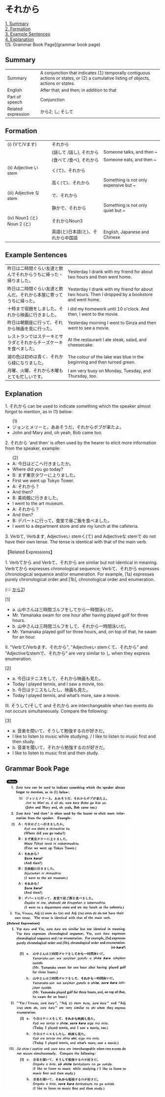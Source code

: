 # それから

[1. Summary](#summary)<br>
[2. Formation](#formation)<br>
[3. Example Sentences](#example-sentences)<br>
[4. Explanation](#explanation)<br>
![5. Grammar Book Page](grammar book page)<br>


## Summary

<table><tr>   <td>Summary</td>   <td>A conjunction that indicates (1) temporally contiguous actions or states, or (2) a cumulative listing of objects, actions or states.</td></tr><tr>   <td>English</td>   <td>After that; and then; in addition to that</td></tr><tr>   <td>Part of speech</td>   <td>Conjunction</td></tr><tr>   <td>Related expression</td>   <td>から2; し; そして</td></tr></table>

## Formation

<table class="table"> <tbody><tr class="tr head"> <td class="td"><span class="numbers">(i)</span> <span> <span class="bold">{Vて/Vます}</span></span></td> <td class="td"><span class="concept">それから</span> </td> <td class="td"><span>&nbsp;</span></td> </tr> <tr class="tr"> <td class="td"><span>&nbsp;</span></td> <td class="td"><span>{話して /話し}, <span class="concept">それから</span></span></td> <td class="td"><span>Someone    talks, and then ~</span></td> </tr> <tr class="tr"> <td class="td"><span>&nbsp;</span></td> <td class="td"><span>{食べて /食べ}, <span class="concept">それから</span></span></td> <td class="td"><span>Someone    eats, and then ~</span></td> </tr> <tr class="tr head"> <td class="td"><span class="numbers">(ii)</span> <span> <span class="bold">Adjective い stem</span></span></td> <td class="td"><span class="concept">く</span><span>(<span class="concept">て</span>)、<span class="concept">それから</span></span></td> <td class="td"><span>&nbsp;</span></td> </tr> <tr class="tr"> <td class="td"><span>&nbsp;</span></td> <td class="td"><span>高<span class="concept">く</span></span><span>(<span class="concept">て</span>)、<span class="concept">それから</span></span></td> <td class="td"><span>Something    is not only expensive but ~</span></td> </tr> <tr class="tr head"> <td class="td"><span class="numbers">(iii)</span> <span> <span class="bold">Adjective な stem</span></span></td> <td class="td"><span class="concept">で、それから</span> </td> <td class="td"><span>&nbsp;</span></td> </tr> <tr class="tr"> <td class="td"><span>&nbsp;</span></td> <td class="td"><span>静か<span class="concept">で、それから</span></span> </td> <td class="td"><span>Something    is not only quiet but ~</span></td> </tr> <tr class="tr head"> <td class="td"><span class="numbers">(iv)</span> <span> <span class="bold">Noun<span class="subscript">1</span> (と) Noun 2 (と)</span> </span></td> <td class="td"><span class="concept">それから</span><span>Noun<span class="subscript">3</span></span></td> <td class="td"><span>&nbsp;</span></td> </tr> <tr class="tr"> <td class="td"><span>&nbsp;</span></td> <td class="td"><span>英語</span><span>(と)日本語(と)、<span class="concept">それから</span>中国語</span></td> <td class="td"><span>English,    Japanese and Chinese</span></td> </tr></tbody></table>

## Example Sentences

<table><tr>   <td>昨日は二時間ぐらい友達と飲んでそれからうちに帰った・帰りました。</td>   <td>Yesterday I drank with my friend for about two hours and then went home.</td></tr><tr>   <td>昨日は二時間ぐらい友達と飲んだ。それから本屋に寄ってうちに帰った。</td>   <td>Yesterday I drank with my friend for about two hours. Then I dropped by a bookstore and went home.</td></tr><tr>   <td>十時まで宿題をしました。それから映画に行きました。</td>   <td>I did my homework until 10 o'clock. And then, I went to the movie.</td></tr><tr>   <td>昨日は朝銀座に行って、それから映画を見に行った。</td>   <td>Yesterday morning I went to Ginza and then went to see a movie.</td></tr><tr>   <td>レストランではステーキとサラダとそれからチーズケーキを食べました。</td>   <td>At the restaurant I ate steak, salad, and cheesecake.</td></tr><tr>   <td>湖の色は初めは青く、それから緑になりました。</td>   <td>The colour of the lake was blue in the beginning and then turned green.</td></tr><tr>   <td>月曜、火曜、それから木曜もとても忙しいです。</td>   <td>I am very busy on Monday, Tuesday, and Thursday, too.</td></tr></table>

## Explanation

<p>1. <span class="cloze">それから</span> can be used to indicate something which the speaker almost forgot to mention, as in (1) below:</p>  <ul>(1) <li>ジョンとメリーと，ああそうだ，<span class="cloze">それから</span>ボブが来たよ。</li> <li>John and Mary and, oh yeah, Bob came too.</li> </ul>  <p>2. <span class="cloze">それから</span> 'and then' is often used by the hearer to elicit more information from the speaker, example:  <ul>(2) <li>A: 今日はどこへ行きましたか。</li> <li>Where did you go today?</li> <div class="divide"></div> <li>B: まず東京タワーに上りました。</li> <li>First we went up Tokyo Tower.</li> <div class="divide"></div> <li>A: <span class="cloze">それから</span>？</li> <li>And then?</li> <div class="divide"></div> <li>B: 美術館に行きました。</li> <li>I went to the art museum.</li> <div class="divide"></div> <li>A: <span class="cloze">それから</span>？</li> <li>And then?</li> <div class="divide"></div> <li>B: デパートに行って，食堂で昼ご飯を食べました。</li> <li>I went to a department store and ate my lunch at the cafeteria.</li> </ul>  <p>3. Verbて, Verbます, Adjectiveい stemく(て) and Adjectiveな stemで do not have their own tense. The tense is identical with that of the main verb.</p>  <p>【Related Expressions】</p>  <p>1. Verbてから and Verbて、<span class="cloze">それから</span> are similar but not identical in meaning. Verbてから expresses chronological sequence; Verbて、<span class="cloze">それから</span> expresses chronological sequence and/or enumeration. For example, [1a] expresses purely chronological order and [1b], chronological order and enumeration.</p>  <p>(⇨ <a href="#㊦ から (2)">から2</a>)</p>  <p>[1]</p> <ul> <li>a. 山中さんは三時間ゴルフをしてから一時間泳いだ。</li> <li>Mr. Yamanaka swam for one hour after having played golf for three hours.</li> <div class="divide"></div> <li>b. 山中さんは三時間ゴルフをして、<span class="cloze">それから</span>一時間泳いだ。</li> <li>Mr. Yamanaka played golf tor three hours, and, on top of that, he swam for an hour.</li> </ul>  <p>II. "Verbて/Verbます、<span class="cloze">それから</span>", "Adjectiveい stemくて、<span class="cloze">それから</span>" and "Adjectiveなstemで、<span class="cloze">それから</span>" are very similar to し when they express enumeration.</p>  <p>[2] </p> <ul> <li>a. 今日はテニスをして、<span class="cloze">それから</span>映画も見た。</li> <li>Today I played tennis, and I saw a movie, too.</li> <div class="divide"></div> <li>b. 今日はテニスもしたし、映画も見た。</li> <li>Today I played tennis, and what’s more, saw a movie.</li> </ul>  <p>III. そうして/そして and <span class="cloze">それから</span> are interchangeable when two events do not occurs simultaneously. Compare the following:</p>   <p>[3]</p> <ul> <li>a. 音楽を間いて、そうして勉強するのが好きだ。</li> <li>I like to listen to music while studying. / I like to listen to music first and then study.</li> <div class="divide"></div> <li>b. 音楽を聞いて、<span class="cloze">それから</span>勉強するのが好きだ。</li> <li>I like to listen to music first and then study.</li> </ul>

## Grammar Book Page

![](../img/Basicそれから.png)

